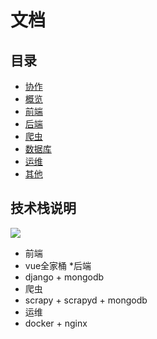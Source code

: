 # 文档

## 目录
* [协作](./协作.md)
* [概览](./概览.md)
* [前端](./前端.md)
* [后端](./后端.md)
* [爬虫](./爬虫.md)
* [数据库](./数据库.md)
* [运维](./运维.md)
* [其他](./其他.md)

 ## 技术栈说明

![](https://github.com/NeverMoes/suidu/blob/master/docs/suidu.png)

* 前端
 * vue全家桶
*后端
 * django + mongodb
* 爬虫
 * scrapy + scrapyd + mongodb
* 运维
 * docker + nginx

